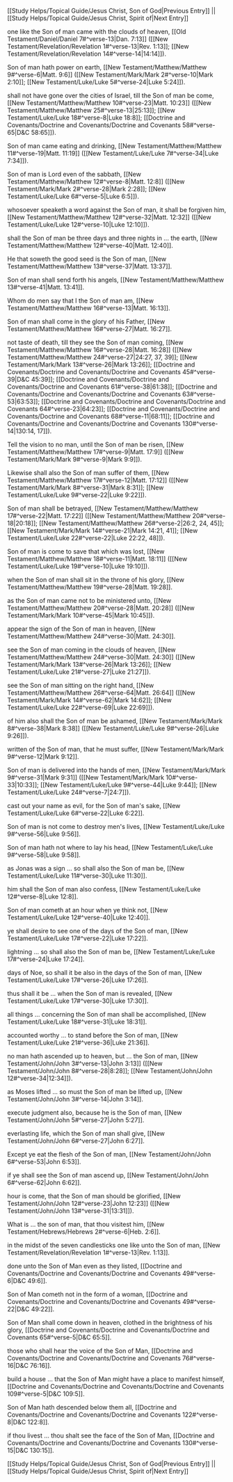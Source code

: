 [[Study Helps/Topical Guide/Jesus Christ, Son of God|Previous Entry]]  ||  [[Study Helps/Topical Guide/Jesus Christ, Spirit of|Next Entry]]

 one like the Son of man came with the clouds of heaven, [[Old Testament/Daniel/Daniel 7#^verse-13|Dan. 7:13]] ([[New Testament/Revelation/Revelation 1#^verse-13|Rev. 1:13]]; [[New Testament/Revelation/Revelation 14#^verse-14|14:14]]).

 Son of man hath power on earth, [[New Testament/Matthew/Matthew 9#^verse-6|Matt. 9:6]] ([[New Testament/Mark/Mark 2#^verse-10|Mark 2:10]]; [[New Testament/Luke/Luke 5#^verse-24|Luke 5:24]]).

 shall not have gone over the cities of Israel, till the Son of man be come, [[New Testament/Matthew/Matthew 10#^verse-23|Matt. 10:23]] ([[New Testament/Matthew/Matthew 25#^verse-13|25:13]]; [[New Testament/Luke/Luke 18#^verse-8|Luke 18:8]]; [[Doctrine and Covenants/Doctrine and Covenants/Doctrine and Covenants 58#^verse-65|D&C 58:65]]).

 Son of man came eating and drinking, [[New Testament/Matthew/Matthew 11#^verse-19|Matt. 11:19]] ([[New Testament/Luke/Luke 7#^verse-34|Luke 7:34]]).

 Son of man is Lord even of the sabbath, [[New Testament/Matthew/Matthew 12#^verse-8|Matt. 12:8]] ([[New Testament/Mark/Mark 2#^verse-28|Mark 2:28]]; [[New Testament/Luke/Luke 6#^verse-5|Luke 6:5]]).

 whosoever speaketh a word against the Son of man, it shall be forgiven him, [[New Testament/Matthew/Matthew 12#^verse-32|Matt. 12:32]] ([[New Testament/Luke/Luke 12#^verse-10|Luke 12:10]]).

 shall the Son of man be three days and three nights in ... the earth, [[New Testament/Matthew/Matthew 12#^verse-40|Matt. 12:40]].

 He that soweth the good seed is the Son of man, [[New Testament/Matthew/Matthew 13#^verse-37|Matt. 13:37]].

 Son of man shall send forth his angels, [[New Testament/Matthew/Matthew 13#^verse-41|Matt. 13:41]].

 Whom do men say that I the Son of man am, [[New Testament/Matthew/Matthew 16#^verse-13|Matt. 16:13]].

 Son of man shall come in the glory of his Father, [[New Testament/Matthew/Matthew 16#^verse-27|Matt. 16:27]].

 not taste of death, till they see the Son of man coming, [[New Testament/Matthew/Matthew 16#^verse-28|Matt. 16:28]] ([[New Testament/Matthew/Matthew 24#^verse-27|24:27, 37, 39]]; [[New Testament/Mark/Mark 13#^verse-26|Mark 13:26]]; [[Doctrine and Covenants/Doctrine and Covenants/Doctrine and Covenants 45#^verse-39|D&C 45:39]]; [[Doctrine and Covenants/Doctrine and Covenants/Doctrine and Covenants 61#^verse-38|61:38]]; [[Doctrine and Covenants/Doctrine and Covenants/Doctrine and Covenants 63#^verse-53|63:53]]; [[Doctrine and Covenants/Doctrine and Covenants/Doctrine and Covenants 64#^verse-23|64:23]]; [[Doctrine and Covenants/Doctrine and Covenants/Doctrine and Covenants 68#^verse-11|68:11]]; [[Doctrine and Covenants/Doctrine and Covenants/Doctrine and Covenants 130#^verse-14|130:14, 17]]).

 Tell the vision to no man, until the Son of man be risen, [[New Testament/Matthew/Matthew 17#^verse-9|Matt. 17:9]] ([[New Testament/Mark/Mark 9#^verse-9|Mark 9:9]]).

 Likewise shall also the Son of man suffer of them, [[New Testament/Matthew/Matthew 17#^verse-12|Matt. 17:12]] ([[New Testament/Mark/Mark 8#^verse-31|Mark 8:31]]; [[New Testament/Luke/Luke 9#^verse-22|Luke 9:22]]).

 Son of man shall be betrayed, [[New Testament/Matthew/Matthew 17#^verse-22|Matt. 17:22]] ([[New Testament/Matthew/Matthew 20#^verse-18|20:18]]; [[New Testament/Matthew/Matthew 26#^verse-2|26:2, 24, 45]]; [[New Testament/Mark/Mark 14#^verse-21|Mark 14:21, 41]]; [[New Testament/Luke/Luke 22#^verse-22|Luke 22:22, 48]]).

 Son of man is come to save that which was lost, [[New Testament/Matthew/Matthew 18#^verse-11|Matt. 18:11]] ([[New Testament/Luke/Luke 19#^verse-10|Luke 19:10]]).

 when the Son of man shall sit in the throne of his glory, [[New Testament/Matthew/Matthew 19#^verse-28|Matt. 19:28]].

 as the Son of man came not to be ministered unto, [[New Testament/Matthew/Matthew 20#^verse-28|Matt. 20:28]] ([[New Testament/Mark/Mark 10#^verse-45|Mark 10:45]]).

 appear the sign of the Son of man in heaven, [[New Testament/Matthew/Matthew 24#^verse-30|Matt. 24:30]].

 see the Son of man coming in the clouds of heaven, [[New Testament/Matthew/Matthew 24#^verse-30|Matt. 24:30]] ([[New Testament/Mark/Mark 13#^verse-26|Mark 13:26]]; [[New Testament/Luke/Luke 21#^verse-27|Luke 21:27]]).

 see the Son of man sitting on the right hand, [[New Testament/Matthew/Matthew 26#^verse-64|Matt. 26:64]] ([[New Testament/Mark/Mark 14#^verse-62|Mark 14:62]]; [[New Testament/Luke/Luke 22#^verse-69|Luke 22:69]]).

 of him also shall the Son of man be ashamed, [[New Testament/Mark/Mark 8#^verse-38|Mark 8:38]] ([[New Testament/Luke/Luke 9#^verse-26|Luke 9:26]]).

 written of the Son of man, that he must suffer, [[New Testament/Mark/Mark 9#^verse-12|Mark 9:12]].

 Son of man is delivered into the hands of men, [[New Testament/Mark/Mark 9#^verse-31|Mark 9:31]] ([[New Testament/Mark/Mark 10#^verse-33|10:33]]; [[New Testament/Luke/Luke 9#^verse-44|Luke 9:44]]; [[New Testament/Luke/Luke 24#^verse-7|24:7]]).

 cast out your name as evil, for the Son of man's sake, [[New Testament/Luke/Luke 6#^verse-22|Luke 6:22]].

 Son of man is not come to destroy men's lives, [[New Testament/Luke/Luke 9#^verse-56|Luke 9:56]].

 Son of man hath not where to lay his head, [[New Testament/Luke/Luke 9#^verse-58|Luke 9:58]].

 as Jonas was a sign ... so shall also the Son of man be, [[New Testament/Luke/Luke 11#^verse-30|Luke 11:30]].

 him shall the Son of man also confess, [[New Testament/Luke/Luke 12#^verse-8|Luke 12:8]].

 Son of man cometh at an hour when ye think not, [[New Testament/Luke/Luke 12#^verse-40|Luke 12:40]].

 ye shall desire to see one of the days of the Son of man, [[New Testament/Luke/Luke 17#^verse-22|Luke 17:22]].

 lightning ... so shall also the Son of man be, [[New Testament/Luke/Luke 17#^verse-24|Luke 17:24]].

 days of Noe, so shall it be also in the days of the Son of man, [[New Testament/Luke/Luke 17#^verse-26|Luke 17:26]].

 thus shall it be ... when the Son of man is revealed, [[New Testament/Luke/Luke 17#^verse-30|Luke 17:30]].

 all things ... concerning the Son of man shall be accomplished, [[New Testament/Luke/Luke 18#^verse-31|Luke 18:31]].

 accounted worthy ... to stand before the Son of man, [[New Testament/Luke/Luke 21#^verse-36|Luke 21:36]].

 no man hath ascended up to heaven, but ... the Son of man, [[New Testament/John/John 3#^verse-13|John 3:13]] ([[New Testament/John/John 8#^verse-28|8:28]]; [[New Testament/John/John 12#^verse-34|12:34]]).

 as Moses lifted ... so must the Son of man be lifted up, [[New Testament/John/John 3#^verse-14|John 3:14]].

 execute judgment also, because he is the Son of man, [[New Testament/John/John 5#^verse-27|John 5:27]].

 everlasting life, which the Son of man shall give, [[New Testament/John/John 6#^verse-27|John 6:27]].

 Except ye eat the flesh of the Son of man, [[New Testament/John/John 6#^verse-53|John 6:53]].

 if ye shall see the Son of man ascend up, [[New Testament/John/John 6#^verse-62|John 6:62]].

 hour is come, that the Son of man should be glorified, [[New Testament/John/John 12#^verse-23|John 12:23]] ([[New Testament/John/John 13#^verse-31|13:31]]).

 What is ... the son of man, that thou visitest him, [[New Testament/Hebrews/Hebrews 2#^verse-6|Heb. 2:6]].

 in the midst of the seven candlesticks one like unto the Son of man, [[New Testament/Revelation/Revelation 1#^verse-13|Rev. 1:13]].

 done unto the Son of Man even as they listed, [[Doctrine and Covenants/Doctrine and Covenants/Doctrine and Covenants 49#^verse-6|D&C 49:6]].

 Son of Man cometh not in the form of a woman, [[Doctrine and Covenants/Doctrine and Covenants/Doctrine and Covenants 49#^verse-22|D&C 49:22]].

 Son of Man shall come down in heaven, clothed in the brightness of his glory, [[Doctrine and Covenants/Doctrine and Covenants/Doctrine and Covenants 65#^verse-5|D&C 65:5]].

 those who shall hear the voice of the Son of Man, [[Doctrine and Covenants/Doctrine and Covenants/Doctrine and Covenants 76#^verse-16|D&C 76:16]].

 build a house ... that the Son of Man might have a place to manifest himself, [[Doctrine and Covenants/Doctrine and Covenants/Doctrine and Covenants 109#^verse-5|D&C 109:5]].

 Son of Man hath descended below them all, [[Doctrine and Covenants/Doctrine and Covenants/Doctrine and Covenants 122#^verse-8|D&C 122:8]].

 if thou livest ... thou shalt see the face of the Son of Man, [[Doctrine and Covenants/Doctrine and Covenants/Doctrine and Covenants 130#^verse-15|D&C 130:15]].

[[Study Helps/Topical Guide/Jesus Christ, Son of God|Previous Entry]]  ||  [[Study Helps/Topical Guide/Jesus Christ, Spirit of|Next Entry]]